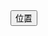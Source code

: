 <html>
	<head>
		<meta charset="utf-8" />
		<title></title>
	</head>
	<body>
		<button id="surePos">位置</button>
	</body>
	<script>
		var btn = document.getElementById("surePos");
		btn.onclick = function() {
			alert("hi");
		};
	</script>
</html>

	

